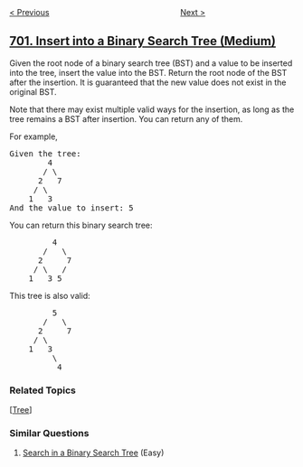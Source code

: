 <!--|This file generated by command(leetcode description); DO NOT EDIT.    |-->
<!--+----------------------------------------------------------------------+-->
<!--|@author    openset <openset.wang@gmail.com>                           |-->
<!--|@link      https://github.com/openset                                 |-->
<!--|@home      https://github.com/openset/leetcode                        |-->
<!--+----------------------------------------------------------------------+-->

[< Previous](../search-in-a-binary-search-tree "Search in a Binary Search Tree")
　　　　　　　　　　　　　　　　
[Next >](../search-in-a-sorted-array-of-unknown-size "Search in a Sorted Array of Unknown Size")

## [701. Insert into a Binary Search Tree (Medium)](https://leetcode.com/problems/insert-into-a-binary-search-tree "二叉搜索树中的插入操作")

<p>Given the root node of a binary search tree (BST) and a value to be inserted into the tree,&nbsp;insert the value into the BST. Return the root node of the BST after the insertion. It is guaranteed that the new value does not exist in the original BST.</p>

<p>Note that there may exist&nbsp;multiple valid ways for the&nbsp;insertion, as long as the tree remains a BST after insertion. You can return any of them.</p>

<p>For example,&nbsp;</p>

<pre>
Given the tree:
        4
       / \
      2   7
     / \
    1   3
And the value to insert: 5
</pre>

<p>You can return this binary search tree:</p>

<pre>
         4
       /   \
      2     7
     / \   /
    1   3 5
</pre>

<p>This tree is also valid:</p>

<pre>
         5
       /   \
      2     7
     / \   
    1   3
         \
          4
</pre>

### Related Topics
  [[Tree](../../tag/tree/README.md)]

### Similar Questions
  1. [Search in a Binary Search Tree](../search-in-a-binary-search-tree) (Easy)
